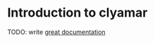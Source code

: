 # Introduction to clyamar

TODO: write [great documentation](http://jacobian.org/writing/what-to-write/)
